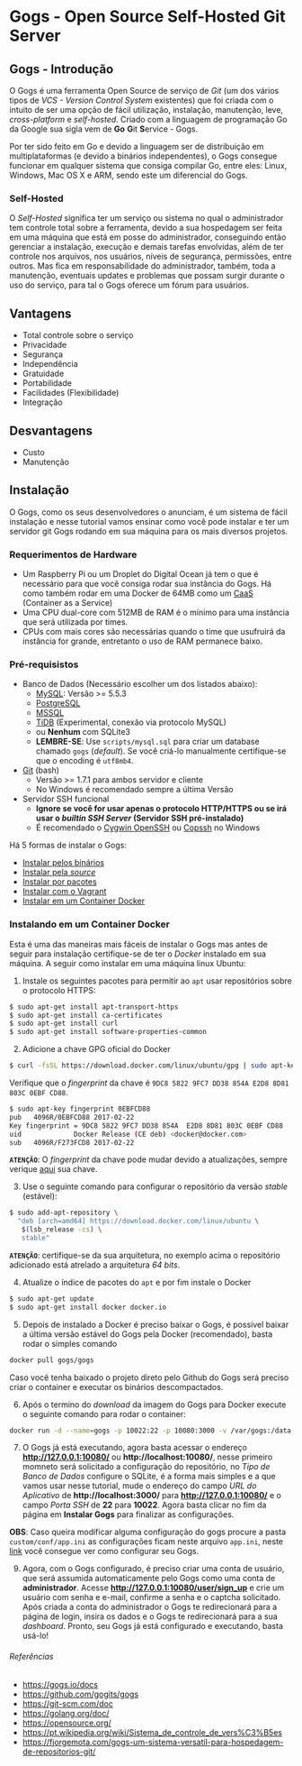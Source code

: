 # Gogs - Open Source Self-Hosted Git Server

## Gogs - Introdução
O Gogs é uma ferramenta Open Source de serviço de *Git* (um dos vários tipos de *VCS - Version Control System* existentes) que foi criada com o intuito de ser uma opção de fácil utilização, instalação, manutenção, leve, *cross-platform* e *self-hosted*. Criado com a linguagem de programação Go da Google sua sigla vem de **Go** **G**it **S**ervice - Gogs.

Por ter sido feito em Go e devido a linguagem ser de distribuição em multiplataformas (e devido a binários independentes), o Gogs consegue funcionar em qualquer sistema que consiga compilar Go, entre eles: Linux, Windows, Mac OS X e ARM, sendo este um diferencial do Gogs.

### Self-Hosted
O *Self-Hosted* significa ter um serviço ou sistema no qual o administrador tem controle total sobre a ferramenta, devido a sua hospedagem ser feita em uma máquina que está em posse do administrador, conseguindo então gerenciar a instalação, execução e demais tarefas envolvidas, além de ter controle nos arquivos, nos usuários, níveis de segurança, permissões, entre outros. Mas fica em responsabilidade do administrador, também, toda a manutenção, eventuais updates e problemas que possam surgir durante o uso do serviço, para tal o Gogs oferece um fórum para usuários.

## Vantagens
- Total controle sobre o serviço
- Privacidade
- Segurança
- Independência
- Gratuidade
- Portabilidade
- Facilidades (Flexibilidade)
- Integração

## Desvantagens
- Custo
- Manutenção

## Instalação
O Gogs, como os seus desenvolvedores o anunciam, é um sistema de fácil instalação e nesse tutorial vamos ensinar como você pode instalar e ter um servidor git Gogs rodando em sua máquina para os mais diversos projetos.

### Requerimentos de Hardware
 - Um Raspberry Pi ou um Droplet do Digital Ocean já tem o que é necessário para que você consiga rodar sua instância do Gogs. Há como também rodar em uma Docker de 64MB como um [CaaS](https://blog.docker.com/2016/02/containers-as-a-service-caas/) (Container as a Service)
 - Uma CPU dual-core com 512MB de RAM é o mínimo para uma instância que será utilizada por times.
 - CPUs com mais cores são necessárias quando o time que usufruirá da instância for grande, entretanto o uso de RAM permanece baixo.

### Pré-requisistos
 - Banco de Dados (Necessário escolher um dos listados abaixo):
 	+ [MySQL](https://www.mysql.com/downloads/): Versão >= 5.5.3
 	+ [PostgreSQL](https://www.postgresql.org/download/)
 	+ [MSSQL](https://www.microsoft.com/en-us/sql-server/sql-server-downloads)
 	+ [TiDB](https://github.com/pingcap/tidb) (Experimental, conexão via protocolo MySQL)
 	+ ou **Nenhum** com SQLite3
 	+ **LEMBRE-SE**: Use `scripts/mysql.sql` para criar um database chamado `gogs` (*default*). Se você criá-lo manualmente certifique-se que o encoding é `utf8mb4`.
 - [Git](https://git-scm.com/downloads) (bash)
   + Versão >= 1.7.1 para ambos servidor e cliente
   + No Windows é recomendado sempre a última Versão
 - Servidor SSH funcional
   + **Ignore se você for usar apenas o protocolo HTTP/HTTPS ou se irá usar o *builtin SSH Server* (Servidor SSH pré-instalado)**
   + É recomendado o [Cygwin OpenSSH](http://docs.oracle.com/cd/E24628_01/install.121/e22624/preinstall_req_cygwin_ssh.htm#EMBSC150) ou [Copssh](https://www.itefix.net/copssh) no Windows

Há 5 formas de instalar o Gogs:
 - [Instalar pelos binários](https://gogs.io/docs/installation/install_from_binary.html)
 - [Instalar pela *source*](https://gogs.io/docs/installation/install_from_source.html)
 - [Instalar por pacotes](https://gogs.io/docs/installation/install_from_packages.html)
 - [Instalar com o Vagrant](https://github.com/geerlingguy/ansible-vagrant-examples/tree/master/gogs)
 - [Instalar em um Container Docker](https://github.com/gogits/gogs/tree/master/docker)

### Instalando em um Container Docker
Esta é uma das maneiras mais fáceis de instalar o Gogs mas antes de seguir para instalação certifique-se de ter o *Docker* instalado em sua máquina. A seguir como instalar em uma máquina linux Ubuntu:

1. Instale os seguintes pacotes para permitir ao `apt` usar repositórios sobre o protocolo HTTPS:
```sh
$ sudo apt-get install apt-transport-https
$ sudo apt-get install ca-certificates
$ sudo apt-get install curl
$ sudo apt-get install software-properties-common
```

2. Adicione a chave GPG oficial do Docker
```sh
$ curl -fsSL https://download.docker.com/linux/ubuntu/gpg | sudo apt-key add -
```
Verifique que o *fingerprint* da chave é `9DC8 5822 9FC7 DD38 854A E2D8 8D81 803C 0EBF CD88`.
```sh
$ sudo apt-key fingerprint 0EBFCD88
pub   4096R/0EBFCD88 2017-02-22
Key fingerprint = 9DC8 5822 9FC7 DD38 854A  E2D8 8D81 803C 0EBF CD88
uid             Docker Release (CE deb) <docker@docker.com>
sub   4096R/F273FCD8 2017-02-22
```
**`ATENÇÃO`**: O *fingerprint* da chave pode mudar devido a atualizações, sempre verique [aqui](https://docs.docker.com/engine/installation/linux/ubuntu/#install-using-the-repository) sua chave.

3. Use o seguinte comando para configurar o repositório da versão *stable* (estável):
```sh
$ sudo add-apt-repository \
  "deb [arch=amd64] https://download.docker.com/linux/ubuntu \
   $(lsb_release -cs) \
   stable"
```
**`ATENÇÃO`**: certifique-se da sua arquitetura, no exemplo acima o repositório adicionado está atrelado a arquitetura *64 bits*.

4. Atualize o índice de pacotes do `apt` e por fim instale o Docker
```sh
$ sudo apt-get update
$ sudo apt-get install docker docker.io
```

5. Depois de instalado a Docker é preciso baixar o Gogs, é possível baixar a última versão estável do Gogs pela Docker (recomendado), basta rodar o simples comando
```sh
docker pull gogs/gogs
```
Caso você tenha baixado o projeto direto pelo Github do Gogs será preciso criar o container e executar os binários descompactados.

6. Após o termino do *download* da imagem do Gogs para Docker execute o seguinte comando para rodar o container:
```sh
docker run -d --name=gogs -p 10022:22 -p 10080:3000 -v /var/gogs:/data gogs/gogs
```

7. O Gogs já está executando, agora basta acessar o endereço **http://127.0.0.1:10080/** ou **http://localhost:10080/**, nesse primeiro momneto será solicitado a configuração do repositório, no *Tipo de Banco de Dados* configure o SQLite, é a forma mais simples e a que vamos usar nesse tutorial, mude o endereço do campo *URL do Aplicativo* de **http://localhost:3000/** para **http://127.0.0.1:10080/** e o campo *Porta SSH* de **22** para **10022**. Agora basta clicar no fim da página em **Instalar Gogs** para finalizar as configurações.

**OBS**: Caso queira modificar alguma configuração do gogs procure a pasta `custom/conf/app.ini` as configurações ficam neste arquivo `app.ini`, neste [link](https://gogs.io/docs/advanced/configuration_cheat_sheet) você consegue ver como configurar seu Gogs.

9. Agora, com o Gogs configurado, é preciso criar uma conta de usuário, que será assumida automaticamente pelo Gogs como uma conta de **administrador**. Acesse **http://127.0.0.1:10080/user/sign_up** e crie um usuário com senha e e-mail, confirme a senha e o captcha solicitado. Após criada a conta do administrador o Gogs te redirecionará para a página de login, insira os dados e o Gogs te redirecionará para a sua *dashboard*. Pronto, seu Gogs já está configurado e executando, basta usá-lo!


###### Referências
 - https://gogs.io/docs
 - https://github.com/gogits/gogs
 - https://git-scm.com/doc
 - https://golang.org/doc/
 - https://opensource.org/
 - https://pt.wikipedia.org/wiki/Sistema_de_controle_de_vers%C3%B5es
 - https://fjorgemota.com/gogs-um-sistema-versatil-para-hospedagem-de-repositorios-git/

